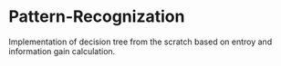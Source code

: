 # Pattern-Recognization
Implementation of decision tree from the scratch based on entroy and information gain calculation.
